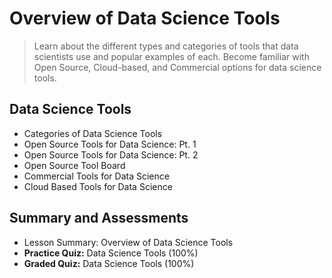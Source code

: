 # Overview of Data Science Tools
> Learn about the different types and categories of tools that data scientists use and popular examples of each. Become familiar with Open Source, Cloud-based, and Commercial options for data science tools.
## Data Science Tools
- Categories of Data Science Tools
- Open Source Tools for Data Science: Pt. 1
- Open Source Tools for Data Science: Pt. 2
- Open Source Tool Board
- Commercial Tools for Data Science
- Cloud Based Tools for Data Science
## Summary and Assessments
- Lesson Summary: Overview of Data Science Tools
- **Practice Quiz:** Data Science Tools (100%)
- **Graded Quiz:** Data Science Tools (100%)
